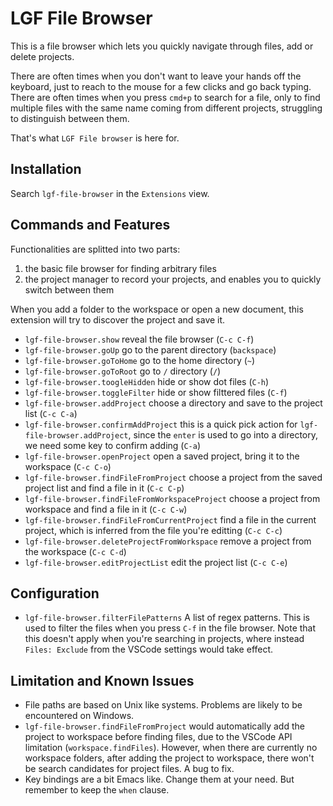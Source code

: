 # LGF File Browser

This is a file browser which lets you quickly navigate through files, add or delete projects.

There are often times when you don't want to leave your hands off the keyboard, just to reach to the mouse for a few clicks and go back typing. There are often times when you press `cmd+p` to search for a file, only to find multiple files with the same name coming from different projects, struggling to distinguish between them.

That's what `LGF File browser` is here for.

## Installation

Search `lgf-file-browser` in the `Extensions` view.

## Commands and Features

Functionalities are splitted into two parts:

1. the basic file browser for finding arbitrary files
2. the project manager to record your projects, and enables you to quickly switch between them

When you add a folder to the workspace or open a new document, this extension will try to discover the project and save it.

- `lgf-file-browser.show` reveal the file browser (`C-c C-f`)
- `lgf-file-browser.goUp` go to the parent directory (`backspace`)
- `lgf-file-browser.goToHome` go to the home directory (`~`)
- `lgf-file-browser.goToRoot` go to `/` directory (`/`)
- `lgf-file-browser.toogleHidden` hide or show dot files (`C-h`)
- `lgf-file-browser.toggleFilter` hide or show filttered files (`C-f`)
- `lgf-file-browser.addProject` choose a directory and save to the project list (`C-c C-a`)
- `lgf-file-browser.confirmAddProject` this is a quick pick action for `lgf-file-browser.addProject`, since the `enter` is used to go into a directory, we need some key to confirm adding (`C-a`)
- `lgf-file-browser.openProject` open a saved project, bring it to the workspace (`C-c C-o`)
- `lgf-file-browser.findFileFromProject` choose a project from the saved project list and find a file in it (`C-c C-p`)
- `lgf-file-browser.findFileFromWorkspaceProject` choose a project from workspace and find a file in it (`C-c C-w`)
- `lgf-file-browser.findFileFromCurrentProject` find a file in the current project, which is inferred from the file you're editting (`C-c C-c`)
- `lgf-file-browser.deleteProjectFromWorkspace` remove a project from the workspace (`C-c C-d`)
- `lgf-file-browser.editProjectList` edit the project list (`C-c C-e`)

## Configuration

- `lgf-file-browser.filterFilePatterns` A list of regex patterns. This is used to filter the files when you press `C-f` in the file browser. Note that this doesn't apply when you're searching in projects, where instead `Files: Exclude` from the VSCode settings would take effect.

## Limitation and Known Issues

- File paths are based on Unix like systems. Problems are likely to be encountered on Windows.
- `lgf-file-browser.findFileFromProject` would automatically add the project to workspace before finding files, due to the VSCode API limitation (`workspace.findFiles`). However, when there are currently no workspace folders, after adding the project to workspace, there won't be search candidates for project files. A bug to fix.
- Key bindings are a bit Emacs like. Change them at your need. But remember to keep the `when` clause.
